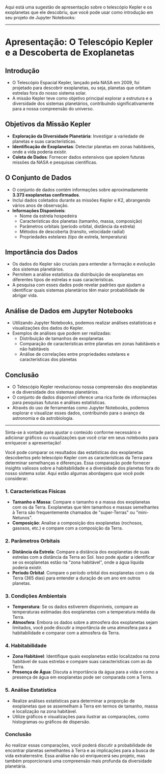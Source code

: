Aqui está uma sugestão de apresentação sobre o telescópio Kepler e os exoplanetas que ele descobriu, que você pode usar como introdução em seu projeto de Jupyter Notebooks:

---

# Apresentação: O Telescópio Kepler e a Descoberta de Exoplanetas

## Introdução
- O Telescópio Espacial Kepler, lançado pela NASA em 2009, foi projetado para descobrir exoplanetas, ou seja, planetas que orbitam estrelas fora do nosso sistema solar.
- A missão Kepler teve como objetivo principal explorar a estrutura e a diversidade dos sistemas planetários, contribuindo significativamente para a nossa compreensão do universo.

## Objetivos da Missão Kepler
- **Exploração da Diversidade Planetária**: Investigar a variedade de planetas e suas características.
- **Identificação de Exoplanetas**: Detectar planetas em zonas habitáveis, onde a vida poderia existir.
- **Coleta de Dados**: Fornecer dados extensivos que apoiem futuras missões da NASA e pesquisas científicas.

## O Conjunto de Dados
- O conjunto de dados contém informações sobre aproximadamente **3.373 exoplanetas confirmados**.
- Inclui dados coletados durante as missões Kepler e K2, abrangendo vários anos de observação.
- **Informações Disponíveis**:
  - Nome da estrela hospedeira
  - Características dos planetas (tamanho, massa, composição)
  - Parâmetros orbitais (período orbital, distância da estrela)
  - Métodos de descoberta (transito, velocidade radial)
  - Propriedades estelares (tipo de estrela, temperatura)

## Importância dos Dados
- Os dados do Kepler são cruciais para entender a formação e evolução dos sistemas planetários.
- Permitem a análise estatística da distribuição de exoplanetas em diferentes tipos de estrelas e suas características.
- A pesquisa com esses dados pode revelar padrões que ajudam a identificar quais sistemas planetários têm maior probabilidade de abrigar vida.

## Análise de Dados em Jupyter Notebooks
- Utilizando Jupyter Notebooks, podemos realizar análises estatísticas e visualizações dos dados do Kepler.
- Exemplos de análises que podem ser realizadas:
  - Distribuição de tamanhos de exoplanetas
  - Comparação de características entre planetas em zonas habitáveis e não habitáveis
  - Análise de correlações entre propriedades estelares e características dos planetas

## Conclusão
- O Telescópio Kepler revolucionou nossa compreensão dos exoplanetas e da diversidade dos sistemas planetários.
- O conjunto de dados disponível oferece uma rica fonte de informações para pesquisas futuras e análises estatísticas.
- Através do uso de ferramentas como Jupyter Notebooks, podemos explorar e visualizar esses dados, contribuindo para o avanço da astronomia e da astrobiologia.

---

Sinta-se à vontade para ajustar o conteúdo conforme necessário e adicionar gráficos ou visualizações que você criar em seus notebooks para enriquecer a apresentação!

Você pode comparar os resultados das estatísticas dos exoplanetas descobertos pelo telescópio Kepler com as características da Terra para determinar semelhanças e diferenças. Essa comparação pode fornecer insights valiosos sobre a habitabilidade e a diversidade dos planetas fora do nosso sistema solar. Aqui estão algumas abordagens que você pode considerar:

### 1. **Características Físicas**
   - **Tamanho e Massa**: Compare o tamanho e a massa dos exoplanetas com os da Terra. Exoplanetas que têm tamanhos e massas semelhantes à Terra são frequentemente chamados de "super-Terras" ou "mini-Netunos".
   - **Composição**: Analise a composição dos exoplanetas (rochosos, gasosos, etc.) e compare com a composição da Terra.

### 2. **Parâmetros Orbitais**
   - **Distância da Estrela**: Compare a distância dos exoplanetas de suas estrelas com a distância da Terra ao Sol. Isso pode ajudar a identificar se os exoplanetas estão na "zona habitável", onde a água líquida poderia existir.
   - **Período Orbital**: Compare o período orbital dos exoplanetas com o da Terra (365 dias) para entender a duração de um ano em outros planetas.

### 3. **Condições Ambientais**
   - **Temperatura**: Se os dados estiverem disponíveis, compare as temperaturas estimadas dos exoplanetas com a temperatura média da Terra.
   - **Atmosfera**: Embora os dados sobre a atmosfera dos exoplanetas sejam limitados, você pode discutir a importância de uma atmosfera para a habitabilidade e comparar com a atmosfera da Terra.

### 4. **Habitabilidade**
   - **Zona Habitável**: Identifique quais exoplanetas estão localizados na zona habitável de suas estrelas e compare suas características com as da Terra.
   - **Presença de Água**: Discuta a importância da água para a vida e como a presença de água em exoplanetas pode ser comparada com a Terra.

### 5. **Análise Estatística**
   - Realize análises estatísticas para determinar a proporção de exoplanetas que se assemelham à Terra em termos de tamanho, massa e localização na zona habitável.
   - Utilize gráficos e visualizações para ilustrar as comparações, como histogramas ou gráficos de dispersão.

### Conclusão
Ao realizar essas comparações, você poderá discutir a probabilidade de encontrar planetas semelhantes à Terra e as implicações para a busca de vida extraterrestre. Essa análise não só enriquecerá seu projeto, mas também proporcionará uma compreensão mais profunda da diversidade planetária.